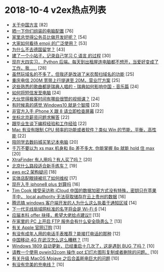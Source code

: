# 2018-10-4 v2ex热点列表

+ [关于中国方言](https://www.v2ex.com/t/494839#reply82) [82]
+ [晒一下你们组装的电脑配置](https://www.v2ex.com/t/494848#reply76) [76]
+ [家里总觉得公务员比做开发好呢？](https://www.v2ex.com/t/494847#reply54) [54]
+ [大家如何看待 emoji 的广泛使用？](https://www.v2ex.com/t/494891#reply53) [53]
+ [为什么不去德国留学？](https://www.v2ex.com/t/494832#reply43) [43]
+ [建了一个小站子，记录自己学习 C 语言 的过程](https://www.v2ex.com/t/494816#reply30) [30]
+ [现在大四实习， Python 后端。每天到出租屋连电脑都不想开，当爱好变成了工作，我……](https://www.v2ex.com/t/494923#reply28) [28]
+ [虽然玩域名的不多了，但我还是改进了米农帮扫域名的功能](https://www.v2ex.com/t/494851#reply25) [25]
+ [重庆电信 200M 宽带上行提速至 20M，营业厅方案](https://www.v2ex.com/t/494858#reply25) [25]
+ [这些熟悉的歌曲都是瑞典人唱的 - 瑞典如何影响中国 - 音乐篇](https://www.v2ex.com/t/494856#reply24) [24]
+ [如何将短信发至电脑](https://www.v2ex.com/t/494871#reply24) [24]
+ [大伙觉得极客时间有哪些很赞的视频课？](https://www.v2ex.com/t/494831#reply24) [24]
+ [有时候真的感觉 Windows10 就是个智障](https://www.v2ex.com/t/494844#reply23) [23]
+ [非官方入手 iPhone X 跟 8 请立即检查屏幕](https://www.v2ex.com/t/494868#reply22) [22]
+ [坐标北京薪资问题求解答](https://www.v2ex.com/t/494919#reply22) [22]
+ [跟毕业生谈下编程经验和工作经验](https://www.v2ex.com/t/494808#reply22) [22]
+ [Mac 有没有限制 CPU 频率的功能或者软件？类似 Win 的节能，平衡，高性能](https://www.v2ex.com/t/494821#reply22) [22]
+ [陪同学去数码城买笔记本电脑](https://www.v2ex.com/t/494881#reply20) [20]
+ [千万不要以为 xs max 机身和 8p 差不多大, 你能掌握 8p 就能 hold 住 max](https://www.v2ex.com/t/494907#reply20) [20]
+ [XtraFinder 有人用吗？有人买了吗？](https://www.v2ex.com/t/494823#reply20) [20]
+ [北京什么路段适合新手练车？](https://www.v2ex.com/t/494817#reply19) [19]
+ [aws ec2 架构疑问](https://www.v2ex.com/t/494836#reply18) [18]
+ [实体店配眼镜被坑了如何维权](https://www.v2ex.com/t/494906#reply17) [17]
+ [现在入手 iphone8 plus 划算吗](https://www.v2ex.com/t/494854#reply16) [16]
+ [Tim Cook 接受采访称 iCloud 中国的数据加密方式没有特殊，密钥只在苹果手中， local authority 无法获取储存在云上贵州的数据](https://www.v2ex.com/t/494875#reply16) [16]
+ [腾讯搞 windows 客户端开发的人为什么这么执着于通知区域](https://www.v2ex.com/t/494897#reply14) [14]
+ [下一代无线局域网标准的名字将会是 Wi-Fi 6](https://www.v2ex.com/t/494827#reply14) [14]
+ [应届本科 offer 抉择，希望大佬给点建议!!](https://www.v2ex.com/t/494859#reply13) [13]
+ [在家里的 PC 上开启 FTP 服务会有什么安全隐患么？](https://www.v2ex.com/t/494878#reply13) [13]
+ [有关 Apple 官网订购](https://www.v2ex.com/t/494826#reply13) [13]
+ [有没有成年人用的电话手表推荐？能接打电话的那种](https://www.v2ex.com/t/494840#reply12) [12]
+ [中国移动 4G 在武汉怎么这么糟糕？](https://www.v2ex.com/t/494867#reply11) [11]
+ [Windows 1809 自动更新，已经重启十几次了，这是遇到 BUG 了吗？](https://www.v2ex.com/t/494872#reply10) [10]
+ [请教一个使用 pywin32com 操作 ppt 幻灯片图形复制或者删除的问题。](https://www.v2ex.com/t/494876#reply10) [10]
+ [有关升级 MacOS Mojave 之后合盖耗电巨大的问题](https://www.v2ex.com/t/494895#reply10) [10]
+ [有没有完美的充电线？](https://www.v2ex.com/t/494896#reply10) [10]
